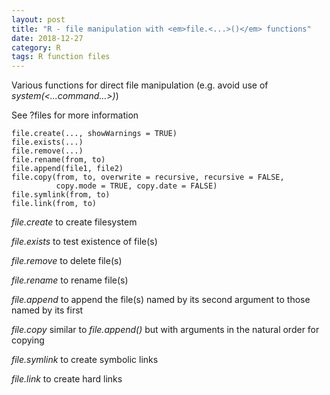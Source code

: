 ```yaml
---
layout: post
title: "R - file manipulation with <em>file.<...>()</em> functions"
date: 2018-12-27
category: R
tags: R function files
---
```


Various functions for direct file manipulation (e.g. avoid use of <em>system(<...command...>)</em>)


See ?files for more information

```
file.create(..., showWarnings = TRUE)
file.exists(...)
file.remove(...)
file.rename(from, to)
file.append(file1, file2)
file.copy(from, to, overwrite = recursive, recursive = FALSE,
          copy.mode = TRUE, copy.date = FALSE)
file.symlink(from, to)
file.link(from, to)
```


<em>file.create</em> to create filesystem


<em>file.exists</em> to test existence of file(s)


<em>file.remove</em> to delete file(s)


<em>file.rename</em> to rename file(s)


<em>file.append</em> to append the file(s) named by its second argument to those named by its first


<em>file.copy</em> similar to <em>file.append()</em> but with arguments in the natural order for copying


<em>file.symlink</em> to create symbolic links


<em>file.link</em> to create hard links





